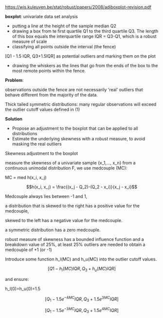 

https://wis.kuleuven.be/stat/robust/papers/2008/adjboxplot-revision.pdf


**boxplot**: univariate data set analysis

- putting a line at the height of the sample median Q2
- drawing a box from te first quartile Q1 to the third quartile Q3. The length of this box equals the interquartile range IQR = Q3-Q1, which is a robust measure of scale
- classifying all points outside the interval (the fence)

[Q1 - 1.5 IQR, Q3+1.5IQR]
as potential outliers and marking them on the plot

- drawing the whiskers as the lines that go from the ends of the box to the most remote points within the fence.


**Problem**:

observations outside the fence are not necessarily 'real' outliers that behave different from the majority of the data.

Thick tailed symmetric distributions: many regular observations will exceed the outlier cutoff values defined in (1)

**Solution**

- Propose an adjustment to the boxplot that can be applied to all distributions
- Estimate the underlying skewness with a robust measure, to avoid masking the real outliers


Skewness adjustment to the boxplot

measure the skewness of a univariate sample {x_1,..., x_n} from a continuous unimodal distribution F, we use medcouple (MC):

MC = med h(x_i, x_j)

$$h(x_i, x_j) = \frac{(x_j - Q_2)-(Q_2 - x_i)}{x_j - x_i}$$

Medcouple always lies between -1 and 1,

a distribution that is skewed to the right has a positive value for the medcouple,

skewed to the left has a negative value for the medcouple.

a symmetric distribution has a zero medcouple.

robust measure of skewness has a bounded influence function and a breakdown value of 25%, at least 25% outliers are needed to obtain a medcouple of +1 (or -1)

Introduce some function h_l(MC) and h_u(MC) into the outlier cutoff values.


$$
[Q1-h_l(MC)IQR, Q_3+h_u(MC)IQR]
$$

and ensure:

h_l(0)=h_u(0)=1.5


$$
[Q_1 - 1.5 e^{-4MC}IQR, Q_3 +1.5e^{3MC}IQR]
$$

$$
[Q_1 - 1.5 e^{-3MC}IQR, Q_3 +1.5e^{4MC}IQR]
$$
